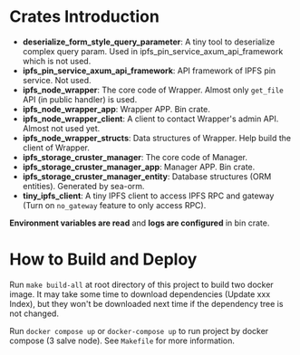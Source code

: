 # Crates Introduction

- **deserialize_form_style_query_parameter**: A tiny tool to deserialize complex query param. Used in ipfs_pin_service_axum_api_framework which is not used.
- **ipfs_pin_service_axum_api_framework**: API framework of IPFS pin service. Not used.
- **ipfs_node_wrapper**: The core code of Wrapper. Almost only `get_file` API (in public handler) is used.
- **ipfs_node_wrapper_app**: Wrapper APP. Bin crate.
- **ipfs_node_wrapper_client**: A client to contact Wrapper's admin API. Almost not used yet.
- **ipfs_node_wrapper_structs**: Data structures of Wrapper. Help build the client of Wrapper.
- **ipfs_storage_cruster_manager**: The core code of Manager.
- **ipfs_storage_cruster_manager_app**: Manager APP. Bin crate.
- **ipfs_storage_cruster_manager_entity**: Database structures (ORM entities). Generated by sea-orm.
- **tiny_ipfs_client**: A tiny IPFS client to access IPFS RPC and gateway (Turn on `no_gateway` feature to only access RPC).

**Environment variables are read** and **logs are configured** in bin crate.

# How to Build and Deploy

Run `make build-all` at root directory of this project to build two docker image. It may take some time to download dependencies (Update xxx Index), but they won't be downloaded next time if the dependency tree is not changed.

Run `docker compose up` or `docker-compose up` to run project by docker compose (3 salve node). See `Makefile` for more information.
